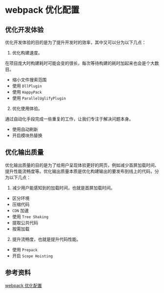 # webpack 优化配置

## 优化开发体验

优化开发体验的目的是为了提升开发时的效率，其中又可以分为以下几点：

1. 优化构建速度。

在项目庞大时构建耗时可能会变的很长，每次等待构建的耗时加起来也会是个大数目。

- 缩小文件搜索范围
- 使用 `DllPlugin`
- 使用 `HappyPack`
- 使用 `ParallelUglifyPlugin`

2. 优化使用体验。

通过自动化手段完成一些重复的工作，让我们专注于解决问题本身。

- 使用自动刷新
- 开启模块热替换

## 优化输出质量

优化输出质量的目的是为了给用户呈现体验更好的网页，例如减少首屏加载时间、提升性能流畅度等。优化输出质量本质是优化构建输出的要发布到线上的代码，分为以下几点：

1. 减少用户能感知到的加载时间，也就是首屏加载时间。

- 区分环境
- 压缩代码
- `CDN` 加速
- 使用 `Tree Shaking`
- 提取公共代码
- 按需加载

2. 提升流畅度，也就是提升代码性能。

- 使用 `Prepack`
- 开启 `Scope Hoisting`

## 参考资料

[webpack 优化配置](http://webpack.wuhaolin.cn/4%E4%BC%98%E5%8C%96/4-1%E7%BC%A9%E5%B0%8F%E6%96%87%E4%BB%B6%E6%90%9C%E7%B4%A2%E8%8C%83%E5%9B%B4.html)
